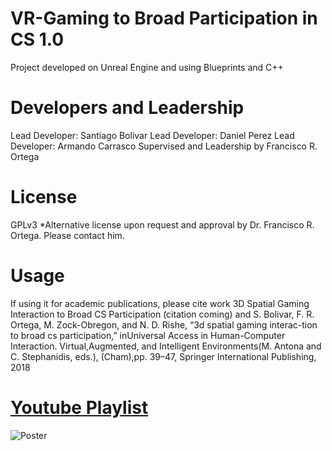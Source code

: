 # VR-Gaming to Broad Participation in CS 1.0

Project developed on Unreal Engine and using Blueprints and C++

# Developers and Leadership
Lead Developer: Santiago Bolivar
Lead Developer: Daniel Perez
Lead Developer: Armando Carrasco
Supervised and Leadership by Francisco R. Ortega 

# License 

GPLv3 
*Alternative license upon request and approval by Dr. Francisco R. Ortega. Please contact him. 

# Usage

If using it for academic publications, please cite work 3D Spatial Gaming Interaction to Broad CS Participation (citation coming) and  S. Bolivar, F. R. Ortega, M. Zock-Obregon, and N. D. Rishe, “3d spatial gaming interac-tion to broad cs participation,” inUniversal Access in Human-Computer Interaction. Virtual,Augmented,  and  Intelligent  Environments(M.  Antona  and  C.  Stephanidis,  eds.),  (Cham),pp. 39–47, Springer International Publishing, 2018

# [Youtube Playlist](https://www.youtube.com/playlist?list=PLG3lylzOg8Fj7BZp57IrP-CCdzeRuX5sl)

![Poster](https://i1.wp.com/seniorproject.cis.fiu.edu/wp-content/uploads/sites/7/2018/04/Armando-Carrasquillo-poster.jpg?ssl=1)


